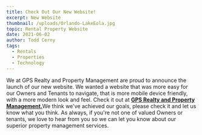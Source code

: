 ```yaml
---
title: Check Out Our New Website!
excerpt: New Website 
thumbnail: /uploads/Orlando-LakeEola.jpg 
topic: Rental Property Website
date: 2021-06-02
author: Todd Cerny
tags:
  - Rentals
  - Properties
  - Technology
---
```



We at GPS Realty and Property Management are proud to announce the launch of our new website.  We wanted a website that was more easy for our Owners and Tenants to navigate, that is more mobile device friendly, with a more modern look and feel. Check it out at <span style="color:red">**[GPS Realty and Property Management.](https://www.globalpropertyservicesllc.com/)**</span>We think we've achieved our goals, please check it and let us know what you think. As always, if you're not one of valued Owners or tenants, we love to hear from you so we can let you know about our superior property management services.

